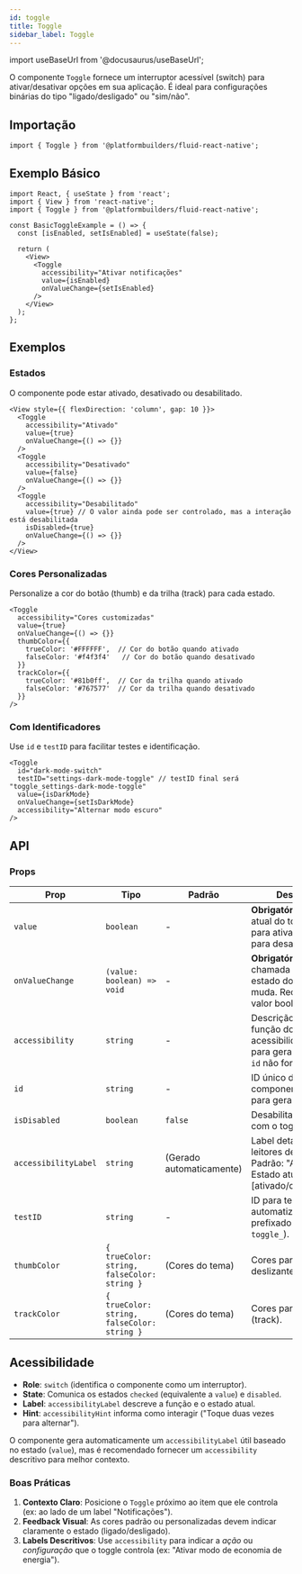 ```yaml
---
id: toggle
title: Toggle
sidebar_label: Toggle
---
```


import useBaseUrl from '@docusaurus/useBaseUrl';

O componente `Toggle` fornece um interruptor acessível (switch) para ativar/desativar opções em sua aplicação. É ideal para configurações binárias do tipo "ligado/desligado" ou "sim/não".

## Importação

```tsx
import { Toggle } from '@platformbuilders/fluid-react-native';
```

## Exemplo Básico

```tsx
import React, { useState } from 'react';
import { View } from 'react-native';
import { Toggle } from '@platformbuilders/fluid-react-native';

const BasicToggleExample = () => {
  const [isEnabled, setIsEnabled] = useState(false);

  return (
    <View>
      <Toggle
        accessibility="Ativar notificações"
        value={isEnabled}
        onValueChange={setIsEnabled}
      />
    </View>
  );
};
```

## Exemplos

### Estados

O componente pode estar ativado, desativado ou desabilitado.

```tsx
<View style={{ flexDirection: 'column', gap: 10 }}>
  <Toggle 
    accessibility="Ativado"
    value={true}
    onValueChange={() => {}}
  />
  <Toggle 
    accessibility="Desativado"
    value={false}
    onValueChange={() => {}}
  />
  <Toggle 
    accessibility="Desabilitado"
    value={true} // O valor ainda pode ser controlado, mas a interação está desabilitada
    isDisabled={true}
    onValueChange={() => {}}
  />
</View>
```

### Cores Personalizadas

Personalize a cor do botão (thumb) e da trilha (track) para cada estado.

```tsx
<Toggle
  accessibility="Cores customizadas"
  value={true}
  onValueChange={() => {}}
  thumbColor={{
    trueColor: '#FFFFFF',  // Cor do botão quando ativado
    falseColor: '#f4f3f4'   // Cor do botão quando desativado
  }}
  trackColor={{
    trueColor: '#81b0ff',  // Cor da trilha quando ativado
    falseColor: '#767577'  // Cor da trilha quando desativado
  }}
/>
```

### Com Identificadores

Use `id` e `testID` para facilitar testes e identificação.

```tsx
<Toggle 
  id="dark-mode-switch"
  testID="settings-dark-mode-toggle" // testID final será "toggle_settings-dark-mode-toggle"
  value={isDarkMode}
  onValueChange={setIsDarkMode}
  accessibility="Alternar modo escuro"
/>
```

## API

### Props

| Prop | Tipo | Padrão | Descrição |
|------|------|--------|-----------|
| `value` | `boolean` | - | **Obrigatório.** Estado atual do toggle (`true` para ativado, `false` para desativado). |
| `onValueChange` | `(value: boolean) => void` | - | **Obrigatório.** Função chamada quando o estado do toggle muda. Recebe o novo valor booleano. |
| `accessibility` | `string` | - | Descrição concisa da função do toggle para acessibilidade. Usado para gerar `testID` se `id` não for fornecido. |
| `id` | `string` | - | ID único do componente (usado para gerar `testID`). |
| `isDisabled` | `boolean` | `false` | Desabilita a interação com o toggle. |
| `accessibilityLabel` | `string` | (Gerado automaticamente) | Label detalhado para leitores de tela. Padrão: "Alternar. Estado atual: [ativado/desativado]". |
| `testID` | `string` | - | ID para testes automatizados (será prefixado com `toggle_`). |
| `thumbColor` | `{ trueColor: string, falseColor: string }` | (Cores do tema) | Cores para o botão deslizante (thumb). |
| `trackColor` | `{ trueColor: string, falseColor: string }` | (Cores do tema) | Cores para a trilha (track). |

## Acessibilidade

- **Role**: `switch` (identifica o componente como um interruptor).
- **State**: Comunica os estados `checked` (equivalente a `value`) e `disabled`.
- **Label**: `accessibilityLabel` descreve a função e o estado atual.
- **Hint**: `accessibilityHint` informa como interagir ("Toque duas vezes para alternar").

O componente gera automaticamente um `accessibilityLabel` útil baseado no estado (`value`), mas é recomendado fornecer um `accessibility` descritivo para melhor contexto.

### Boas Práticas

1.  **Contexto Claro**: Posicione o `Toggle` próximo ao item que ele controla (ex: ao lado de um label "Notificações").
2.  **Feedback Visual**: As cores padrão ou personalizadas devem indicar claramente o estado (ligado/desligado).
3.  **Labels Descritivos**: Use `accessibility` para indicar a *ação* ou *configuração* que o toggle controla (ex: "Ativar modo de economia de energia"). 